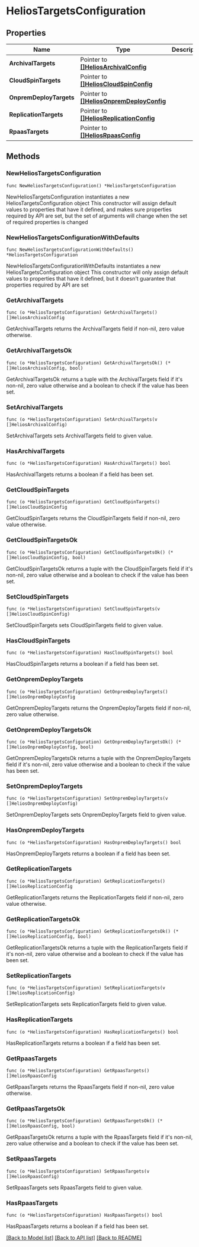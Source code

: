 # HeliosTargetsConfiguration

## Properties

Name | Type | Description | Notes
------------ | ------------- | ------------- | -------------
**ArchivalTargets** | Pointer to [**[]HeliosArchivalConfig**](HeliosArchivalConfig.md) |  | [optional] 
**CloudSpinTargets** | Pointer to [**[]HeliosCloudSpinConfig**](HeliosCloudSpinConfig.md) |  | [optional] 
**OnpremDeployTargets** | Pointer to [**[]HeliosOnpremDeployConfig**](HeliosOnpremDeployConfig.md) |  | [optional] 
**ReplicationTargets** | Pointer to [**[]HeliosReplicationConfig**](HeliosReplicationConfig.md) |  | [optional] 
**RpaasTargets** | Pointer to [**[]HeliosRpaasConfig**](HeliosRpaasConfig.md) |  | [optional] 

## Methods

### NewHeliosTargetsConfiguration

`func NewHeliosTargetsConfiguration() *HeliosTargetsConfiguration`

NewHeliosTargetsConfiguration instantiates a new HeliosTargetsConfiguration object
This constructor will assign default values to properties that have it defined,
and makes sure properties required by API are set, but the set of arguments
will change when the set of required properties is changed

### NewHeliosTargetsConfigurationWithDefaults

`func NewHeliosTargetsConfigurationWithDefaults() *HeliosTargetsConfiguration`

NewHeliosTargetsConfigurationWithDefaults instantiates a new HeliosTargetsConfiguration object
This constructor will only assign default values to properties that have it defined,
but it doesn't guarantee that properties required by API are set

### GetArchivalTargets

`func (o *HeliosTargetsConfiguration) GetArchivalTargets() []HeliosArchivalConfig`

GetArchivalTargets returns the ArchivalTargets field if non-nil, zero value otherwise.

### GetArchivalTargetsOk

`func (o *HeliosTargetsConfiguration) GetArchivalTargetsOk() (*[]HeliosArchivalConfig, bool)`

GetArchivalTargetsOk returns a tuple with the ArchivalTargets field if it's non-nil, zero value otherwise
and a boolean to check if the value has been set.

### SetArchivalTargets

`func (o *HeliosTargetsConfiguration) SetArchivalTargets(v []HeliosArchivalConfig)`

SetArchivalTargets sets ArchivalTargets field to given value.

### HasArchivalTargets

`func (o *HeliosTargetsConfiguration) HasArchivalTargets() bool`

HasArchivalTargets returns a boolean if a field has been set.

### GetCloudSpinTargets

`func (o *HeliosTargetsConfiguration) GetCloudSpinTargets() []HeliosCloudSpinConfig`

GetCloudSpinTargets returns the CloudSpinTargets field if non-nil, zero value otherwise.

### GetCloudSpinTargetsOk

`func (o *HeliosTargetsConfiguration) GetCloudSpinTargetsOk() (*[]HeliosCloudSpinConfig, bool)`

GetCloudSpinTargetsOk returns a tuple with the CloudSpinTargets field if it's non-nil, zero value otherwise
and a boolean to check if the value has been set.

### SetCloudSpinTargets

`func (o *HeliosTargetsConfiguration) SetCloudSpinTargets(v []HeliosCloudSpinConfig)`

SetCloudSpinTargets sets CloudSpinTargets field to given value.

### HasCloudSpinTargets

`func (o *HeliosTargetsConfiguration) HasCloudSpinTargets() bool`

HasCloudSpinTargets returns a boolean if a field has been set.

### GetOnpremDeployTargets

`func (o *HeliosTargetsConfiguration) GetOnpremDeployTargets() []HeliosOnpremDeployConfig`

GetOnpremDeployTargets returns the OnpremDeployTargets field if non-nil, zero value otherwise.

### GetOnpremDeployTargetsOk

`func (o *HeliosTargetsConfiguration) GetOnpremDeployTargetsOk() (*[]HeliosOnpremDeployConfig, bool)`

GetOnpremDeployTargetsOk returns a tuple with the OnpremDeployTargets field if it's non-nil, zero value otherwise
and a boolean to check if the value has been set.

### SetOnpremDeployTargets

`func (o *HeliosTargetsConfiguration) SetOnpremDeployTargets(v []HeliosOnpremDeployConfig)`

SetOnpremDeployTargets sets OnpremDeployTargets field to given value.

### HasOnpremDeployTargets

`func (o *HeliosTargetsConfiguration) HasOnpremDeployTargets() bool`

HasOnpremDeployTargets returns a boolean if a field has been set.

### GetReplicationTargets

`func (o *HeliosTargetsConfiguration) GetReplicationTargets() []HeliosReplicationConfig`

GetReplicationTargets returns the ReplicationTargets field if non-nil, zero value otherwise.

### GetReplicationTargetsOk

`func (o *HeliosTargetsConfiguration) GetReplicationTargetsOk() (*[]HeliosReplicationConfig, bool)`

GetReplicationTargetsOk returns a tuple with the ReplicationTargets field if it's non-nil, zero value otherwise
and a boolean to check if the value has been set.

### SetReplicationTargets

`func (o *HeliosTargetsConfiguration) SetReplicationTargets(v []HeliosReplicationConfig)`

SetReplicationTargets sets ReplicationTargets field to given value.

### HasReplicationTargets

`func (o *HeliosTargetsConfiguration) HasReplicationTargets() bool`

HasReplicationTargets returns a boolean if a field has been set.

### GetRpaasTargets

`func (o *HeliosTargetsConfiguration) GetRpaasTargets() []HeliosRpaasConfig`

GetRpaasTargets returns the RpaasTargets field if non-nil, zero value otherwise.

### GetRpaasTargetsOk

`func (o *HeliosTargetsConfiguration) GetRpaasTargetsOk() (*[]HeliosRpaasConfig, bool)`

GetRpaasTargetsOk returns a tuple with the RpaasTargets field if it's non-nil, zero value otherwise
and a boolean to check if the value has been set.

### SetRpaasTargets

`func (o *HeliosTargetsConfiguration) SetRpaasTargets(v []HeliosRpaasConfig)`

SetRpaasTargets sets RpaasTargets field to given value.

### HasRpaasTargets

`func (o *HeliosTargetsConfiguration) HasRpaasTargets() bool`

HasRpaasTargets returns a boolean if a field has been set.


[[Back to Model list]](../README.md#documentation-for-models) [[Back to API list]](../README.md#documentation-for-api-endpoints) [[Back to README]](../README.md)


